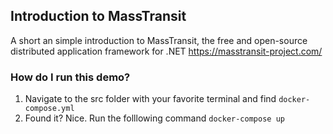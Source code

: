 ## Introduction to MassTransit
A short an simple introduction to MassTransit, the free and open-source distributed application framework for .NET https://masstransit-project.com/

### How do I run this demo?

1. Navigate to the src folder with your favorite terminal and find `docker-compose.yml`
2. Found it? Nice. Run the folllowing command `docker-compose up`

